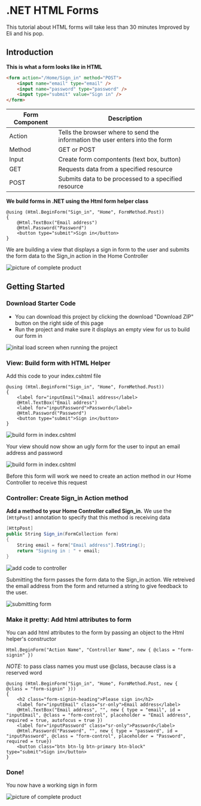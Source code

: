 # .NET HTML Forms

This tutorial about HTML forms will take less than 30 minutes
Improved by Eli and his pop.

## Introduction

**This is what a form looks like in HTML**  



```html
<form action="/Home/Sign_in" method="POST">
	<input name="email" type="email" />
	<input name="password" type="password" />
	<input type="submit" value="Sign in" />
</form>
```



Form Component | Description
-------------- | -----------
Action         | Tells the browser where to send the information the user enters into the form
Method         | GET or POST
Input          | Create form compontents (text box, button)
GET            | Requests data from a specified resource
POST           | Submits data to be processed to a specified resource



**We build forms in .NET using the Html form helper class**



```
@using (Html.BeginForm("Sign_in", "Home", FormMethod.Post))
{
    @Html.TextBox("Email address")
    @Html.Password("Password")
    <button type="submit">Sign in</button>
}
```
We are building a view that displays a sign in form to the user and submits the form data to the Sign_in action in the Home Controller

![picture of complete product](images/finished.png)

## Getting Started

### Download Starter Code

- You can download this project by clicking the download "Download ZIP" button on the right side of this page
- Run the project and make sure it displays an empty view for us to build our form in

![inital load screen when running the project](images/initial-run.png)

### View: Build form with HTML Helper

Add this code to your index.cshtml file

```
@using (Html.BeginForm("Sign_in", "Home", FormMethod.Post))
{
    <label for="inputEmail">Email address</label>
    @Html.TextBox("Email address")
    <label for="inputPassword">Password</label>
    @Html.Password("Password")
    <button type="submit">Sign in</button>
}
```

![build form in index.cshtml](images/build-form.png)

Your view should now show an ugly form for the user to input an email address and password

![build form in index.cshtml](images/ugly-form.png)

Before this form will work we need to create an action method in our Home Controller to receive this request

### Controller: Create Sign_in Action method

**Add a method to your Home Controller called Sign_in.**  We use the `[HttpPost]` annotation to specify that this method is receiving data

``` csharp
[HttpPost]
public String Sign_in(FormCollection form)
{
    String email = form["Email address"].ToString();
    return "Signing in : " + email; 
}
```

![add code to controller](images/controller.png)

Submitting the form passes the form data to the Sign_in action.  We retreived the email address from the form and returned a string to give feedback to the user.

![submitting form](images/submitting-form.png)

### Make it pretty: Add html attributes to form

You can add html attributes to the form by passing an object to the Html helper's constructor

```
Html.BeginForm("Action Name", "Controller Name", new { @class = "form-signin" })
```

*NOTE:* to pass class names you must use @class, because class is a reserved word


```
@using (Html.BeginForm("Sign_in", "Home", FormMethod.Post, new { @class = "form-signin" }))
{
    <h2 class="form-signin-heading">Please sign in</h2>
    <label for="inputEmail" class="sr-only">Email address</label>
    @Html.TextBox("Email address", "", new { type = "email", id = "inputEmail", @class = "form-control", placeholder = "Email address", required = true, autofocus = true })
    <label for="inputPassword" class="sr-only">Password</label>
    @Html.Password("Password", "", new { type = "password", id = "inputPassword", @class = "form-control", placeholder = "Password", required = true})
    <button class="btn btn-lg btn-primary btn-block" type="submit">Sign in</button>
}
```
### Done!

You now have a working sign in form 

![picture of complete product](images/finished.png)
